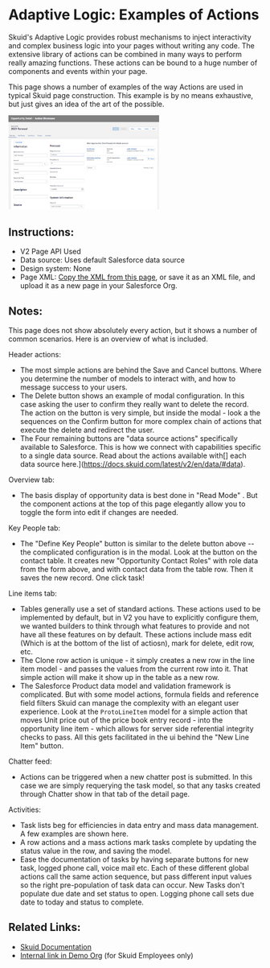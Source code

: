 # Adaptive Logic: Examples of Actions

Skuid's Adaptive Logic provides robust mechanisms to inject interactivity and complex business logic into your pages without writing any code.  The extensive library of actions can be combined in many ways to perform really amazing functions.  These actions can be bound to a huge number of components and events within your page. 

This page shows a number of examples of the way Actions are used in typical Skuid page construction.  This example is by no means exhaustive, but just gives an idea of the art of the possible. 

<img src="OppDetailActions.png" width="300"></img>

## Instructions:  
- V2 Page API Used
- Data source: Uses default Salesforce data source
- Design system: None 
- Page XML:  [Copy the XML from this page](Opportunity_Detail_Action_Showcase.xml), or save it as an XML file, and upload it as a new page in your Salesforce Org.  

## Notes:

This page does not show absolutely every action,  but it shows a number of common scenarios. Here is an overview of what is included.

Header actions: 
- The most simple actions are behind the Save and Cancel buttons.  Where you determine the number of models to interact with,  and how to message success to your users. 
- The Delete button shows an example of modal configuration.  In this case asking the user to confirm they really want to delete the record.  The action on the button is very simple,  but inside the modal - look a the sequences on the Confirm button for more complex chain of actions that execute the delete and redirect the user. 
- The Four remaining buttons are "data source actions" specifically available to Salesforce.  This is how we connect with capabilities specific to a single data source.  Read about the actions available with[] each data source here.](https://docs.skuid.com/latest/v2/en/data/#data).   

Overview tab: 
- The basis display of opportunity data is best done in "Read Mode" .  But the component actions at the top of this page elegantly allow you to toggle the form into edit if changes are needed. 

Key People tab: 
- The "Define Key People" button is similar to the delete button above -- the complicated configuration is in the modal.  Look at the button on the contact table.  It creates new "Opportunity Contact Roles" with role data from the form above,  and with contact data from the table row.  Then it saves the new record.  One click task! 

Line items tab:
- Tables generally use a set of standard actions.  These actions used to be implemented by default,  but in V2 you have to explicitly configure them, we wanted builders to think through what features to provide and not have all these features on by default.  These actions include mass edit (Which is at the bottom of the list of actiosn), mark for delete,  edit row, etc. 
- The Clone row action is unique - it simply creates a new row in the line item model - and passes the values from the current row into it.  That simple action will make it show up in the table as a new row. 
- The Salesforce Product data model and validation framework is complicated.  But with some model actions, formula fields and reference field filters Skuid can manage the complexity with an elegant user experience.  Look at the `ProtoLineItem` model for a simple action that moves Unit price out of the price book entry record - into the opportunity line item - which allows for server side referential integrity checks to pass.  All this gets facilitated in the ui behind the "New Line Item" button. 

Chatter feed: 
- Actions can be triggered when a new chatter post is submitted.  In this case we are simply requerying the task model,  so that any tasks created through Chatter show in that tab of the detail page. 

Activities: 
- Task lists beg for efficiencies in data entry and mass data management. A few examples are shown here.
- A row actions and a mass actions mark tasks complete by updating the status value in the row, and saving the model. 
- Ease the documentation of tasks by having separate buttons for new task,  logged phone call,  voice mail etc.  Each of these different global actions call the same action sequence,  but pass different input values so the right pre-population of task data can occur.  New Tasks don't populate due date and set status to open.  Logging phone call sets due date to today and status to complete. 

## Related Links: 
- [Skuid Documentation](https://docs.skuid.com/latest/v2/en/skuid/action-framework/)
- [Internal link in Demo Org](https://skuid-demo--skuid.na37.visual.force.com/apex/skuid__PageBuilder?id=a090P00001nd4UlQAI) (for Skuid Employees only)



